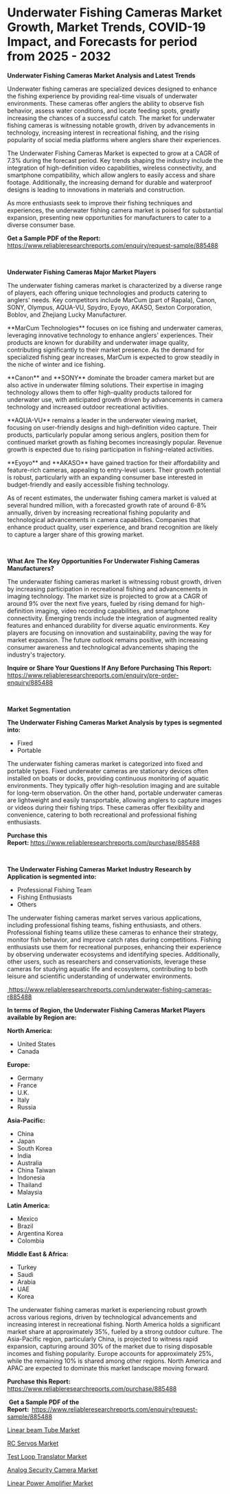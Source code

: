 <p><h1>Underwater Fishing Cameras Market Growth, Market Trends, COVID-19 Impact, and Forecasts for period from 2025 - 2032</h1></p><p><strong>Underwater Fishing Cameras Market Analysis and Latest Trends</strong></p>
<p><p>Underwater fishing cameras are specialized devices designed to enhance the fishing experience by providing real-time visuals of underwater environments. These cameras offer anglers the ability to observe fish behavior, assess water conditions, and locate feeding spots, greatly increasing the chances of a successful catch. The market for underwater fishing cameras is witnessing notable growth, driven by advancements in technology, increasing interest in recreational fishing, and the rising popularity of social media platforms where anglers share their experiences.</p><p>The Underwater Fishing Cameras Market is expected to grow at a CAGR of 7.3% during the forecast period. Key trends shaping the industry include the integration of high-definition video capabilities, wireless connectivity, and smartphone compatibility, which allow anglers to easily access and share footage. Additionally, the increasing demand for durable and waterproof designs is leading to innovations in materials and construction.</p><p>As more enthusiasts seek to improve their fishing techniques and experiences, the underwater fishing camera market is poised for substantial expansion, presenting new opportunities for manufacturers to cater to a diverse consumer base.</p></p>
<p><strong>Get a Sample PDF of the Report:&nbsp;</strong> <a href="https://www.reliableresearchreports.com/enquiry/request-sample/885488?utm_campaign=114&utm_medium=2&utm_source=Github&utm_content=ia&utm_term=11022025&utm_id=underwater-fishing-cameras">https://www.reliableresearchreports.com/enquiry/request-sample/885488</a></p>
<p>&nbsp;</p>
<p><strong>Underwater Fishing Cameras Major Market Players</strong></p>
<p><p>The underwater fishing cameras market is characterized by a diverse range of players, each offering unique technologies and products catering to anglers' needs. Key competitors include MarCum (part of Rapala), Canon, SONY, Olympus, AQUA-VU, Spydro, Eyoyo, AKASO, Sexton Corporation, Boblov, and Zhejiang Lucky Manufacturer.</p><p>**MarCum Technologies** focuses on ice fishing and underwater cameras, leveraging innovative technology to enhance anglers' experiences. Their products are known for durability and underwater image quality, contributing significantly to their market presence. As the demand for specialized fishing gear increases, MarCum is expected to grow steadily in the niche of winter and ice fishing.</p><p>**Canon** and **SONY** dominate the broader camera market but are also active in underwater filming solutions. Their expertise in imaging technology allows them to offer high-quality products tailored for underwater use, with anticipated growth driven by advancements in camera technology and increased outdoor recreational activities.</p><p>**AQUA-VU** remains a leader in the underwater viewing market, focusing on user-friendly designs and high-definition video capture. Their products, particularly popular among serious anglers, position them for continued market growth as fishing becomes increasingly popular. Revenue growth is expected due to rising participation in fishing-related activities.</p><p>**Eyoyo** and **AKASO** have gained traction for their affordability and feature-rich cameras, appealing to entry-level users. Their growth potential is robust, particularly with an expanding consumer base interested in budget-friendly and easily accessible fishing technology.</p><p>As of recent estimates, the underwater fishing camera market is valued at several hundred million, with a forecasted growth rate of around 6-8% annually, driven by increasing recreational fishing popularity and technological advancements in camera capabilities. Companies that enhance product quality, user experience, and brand recognition are likely to capture a larger share of this growing market.</p></p>
<p>&nbsp;</p>
<p><strong>What Are The Key Opportunities For Underwater Fishing Cameras Manufacturers?</strong></p>
<p><p>The underwater fishing cameras market is witnessing robust growth, driven by increasing participation in recreational fishing and advancements in imaging technology. The market size is projected to grow at a CAGR of around 9% over the next five years, fueled by rising demand for high-definition imaging, video recording capabilities, and smartphone connectivity. Emerging trends include the integration of augmented reality features and enhanced durability for diverse aquatic environments. Key players are focusing on innovation and sustainability, paving the way for market expansion. The future outlook remains positive, with increasing consumer awareness and technological advancements shaping the industry's trajectory.</p></p>
<p><strong>Inquire or Share Your Questions If Any Before Purchasing This Report:</strong> <a href="https://www.reliableresearchreports.com/enquiry/pre-order-enquiry/885488?utm_campaign=114&utm_medium=2&utm_source=Github&utm_content=ia&utm_term=11022025&utm_id=underwater-fishing-cameras">https://www.reliableresearchreports.com/enquiry/pre-order-enquiry/885488</a></p>
<p>&nbsp;</p>
<p><strong>Market Segmentation</strong></p>
<p><strong>The Underwater Fishing Cameras Market Analysis by types is segmented into:</strong></p>
<p><ul><li>Fixed</li><li>Portable</li></ul></p>
<p><p>The underwater fishing cameras market is categorized into fixed and portable types. Fixed underwater cameras are stationary devices often installed on boats or docks, providing continuous monitoring of aquatic environments. They typically offer high-resolution imaging and are suitable for long-term observation. On the other hand, portable underwater cameras are lightweight and easily transportable, allowing anglers to capture images or videos during their fishing trips. These cameras offer flexibility and convenience, catering to both recreational and professional fishing enthusiasts.</p></p>
<p><strong>Purchase this Report:&nbsp;</strong><a href="https://www.reliableresearchreports.com/purchase/885488?utm_campaign=114&utm_medium=2&utm_source=Github&utm_content=ia&utm_term=11022025&utm_id=underwater-fishing-cameras">https://www.reliableresearchreports.com/purchase/885488</a></p>
<p>&nbsp;</p>
<p><strong>The Underwater Fishing Cameras Market Industry Research by Application is segmented into:</strong></p>
<p><ul><li>Professional Fishing Team</li><li>Fishing Enthusiasts</li><li>Others</li></ul></p>
<p><p>The underwater fishing cameras market serves various applications, including professional fishing teams, fishing enthusiasts, and others. Professional fishing teams utilize these cameras to enhance their strategy, monitor fish behavior, and improve catch rates during competitions. Fishing enthusiasts use them for recreational purposes, enhancing their experience by observing underwater ecosystems and identifying species. Additionally, other users, such as researchers and conservationists, leverage these cameras for studying aquatic life and ecosystems, contributing to both leisure and scientific understanding of underwater environments.</p></p>
<p><a href="https://www.reliableresearchreports.com/underwater-fishing-cameras-r885488?utm_campaign=114&utm_medium=2&utm_source=Github&utm_content=ia&utm_term=11022025&utm_id=underwater-fishing-cameras">&nbsp;https://www.reliableresearchreports.com/underwater-fishing-cameras-r885488</a></p>
<p><strong>In terms of Region, the Underwater Fishing Cameras Market Players available by Region are:</strong></p>
<p>
    <p> <strong> North America: </strong>
        <ul>
            <li>United States</li>
            <li>Canada</li>
        </ul>
        </p> 
    <p> <strong> Europe: </strong>
        <ul>
            <li>Germany</li>
            <li>France</li>
            <li>U.K.</li>
            <li>Italy</li>
            <li>Russia</li>
        </ul>
        </p> 
    <p> <strong> Asia-Pacific: </strong>
        <ul>
            <li>China</li>
            <li>Japan</li>
            <li>South Korea</li>
            <li>India</li>
            <li>Australia</li>
            <li>China Taiwan</li>
            <li>Indonesia</li>
            <li>Thailand</li>
            <li>Malaysia</li>
        </ul>
        </p> 
    <p> <strong> Latin America: </strong>
        <ul>
            <li>Mexico</li>
            <li>Brazil</li>
            <li>Argentina Korea</li>
            <li>Colombia</li>
        </ul>
        </p> 
    <p> <strong> Middle East & Africa: </strong>
        <ul>
            <li>Turkey</li>
            <li>Saudi</li>
            <li>Arabia</li>
            <li>UAE</li>
            <li>Korea</li>
        </ul>
    </p>
    </p>
<p><p>The underwater fishing cameras market is experiencing robust growth across various regions, driven by technological advancements and increasing interest in recreational fishing. North America holds a significant market share at approximately 35%, fueled by a strong outdoor culture. The Asia-Pacific region, particularly China, is projected to witness rapid expansion, capturing around 30% of the market due to rising disposable incomes and fishing popularity. Europe accounts for approximately 25%, while the remaining 10% is shared among other regions. North America and APAC are expected to dominate this market landscape moving forward.</p></p>
<p><strong>Purchase this Report: </strong><a href="https://www.reliableresearchreports.com/purchase/885488?utm_campaign=114&utm_medium=2&utm_source=Github&utm_content=ia&utm_term=11022025&utm_id=underwater-fishing-cameras">https://www.reliableresearchreports.com/purchase/885488</a></p>
<p>&nbsp;<strong>Get a Sample PDF of the Report:&nbsp;&nbsp;</strong><a href="https://www.reliableresearchreports.com/enquiry/request-sample/885488?utm_campaign=114&utm_medium=2&utm_source=Github&utm_content=ia&utm_term=11022025&utm_id=underwater-fishing-cameras">https://www.reliableresearchreports.com/enquiry/request-sample/885488</a></p>
<p><strong></strong></p>
<p><p><a href="https://github.com/crooneinis80/Market-Research-Report-List-1/blob/main/linear-beam-tube-market.md?utm_campaign=114&utm_medium=2&utm_source=Github&utm_content=ia&utm_term=11022025&utm_id=underwater-fishing-cameras">Linear beam Tube Market</a></p><p><a href="https://github.com/zupankocka/Market-Research-Report-List-1/blob/main/rc-servos-market.md?utm_campaign=114&utm_medium=2&utm_source=Github&utm_content=ia&utm_term=11022025&utm_id=underwater-fishing-cameras">RC Servos Market</a></p><p><a href="https://github.com/vioarapoyil/Market-Research-Report-List-1/blob/main/test-loop-translator-market.md?utm_campaign=114&utm_medium=2&utm_source=Github&utm_content=ia&utm_term=11022025&utm_id=underwater-fishing-cameras">Test Loop Translator Market</a></p><p><a href="https://github.com/viipposahko25/Market-Research-Report-List-1/blob/main/analog-security-camera-market.md?utm_campaign=114&utm_medium=2&utm_source=Github&utm_content=ia&utm_term=11022025&utm_id=underwater-fishing-cameras">Analog Security Camera Market</a></p><p><a href="https://github.com/boisetwa16/Market-Research-Report-List-1/blob/main/linear-power-amplifier-market.md?utm_campaign=114&utm_medium=2&utm_source=Github&utm_content=ia&utm_term=11022025&utm_id=underwater-fishing-cameras">Linear Power Amplifier Market</a></p></p>